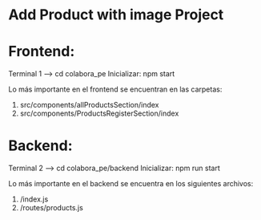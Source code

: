 # Add Product with image Project
# Frontend:
Terminal 1 --> cd colabora_pe
Inicializar: npm start

Lo más importante en el frontend se encuentran en las carpetas:

1. src/components/allProductsSection/index
2. src/components/ProductsRegisterSection/index

# Backend:
Terminal 2 --> cd colabora_pe/backend
Inicializar: npm run start

Lo más importante en el backend se encuentra en los siguientes archivos:

1. /index.js
2. /routes/products.js
